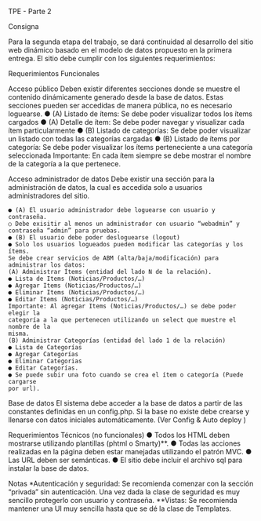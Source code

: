 TPE - Parte 2

Consigna

Para la segunda etapa del trabajo, se dará continuidad al desarrollo del sitio web dinámico
basado en el modelo de datos propuesto en la primera entrega.
El sitio debe cumplir con los siguientes requerimientos:

Requerimientos Funcionales

Acceso público
    Deben existir diferentes secciones donde se muestre el contenido dinámicamente
    generado desde la base de datos. Estas secciones pueden ser accedidas de manera
    pública, no es necesario loguearse.
    ● (A) Listado de ítems: Se debe poder visualizar todos los ítems cargados
    ● (A) Detalle de ítem: Se debe poder navegar y visualizar cada ítem particularmente
    ● (B) Listado de categorías: Se debe poder visualizar un listado con todas las
    categorías cargadas
    ● (B) Listado de ítems por categoría: Se debe poder visualizar los ítems
    perteneciente a una categoría seleccionada
    Importante: En cada ítem siempre se debe mostrar el nombre de la categoría a la que
    pertenece.

Acceso administrador de datos
    Debe existir una sección para la administración de datos, la cual es accedida solo a
    usuarios administradores del sitio.

    ● (A) El usuario administrador debe loguearse con usuario y contraseña.
    ○ Debe exisitir al menos un administrador con usuario “webadmin” y
    contraseña “admin” para pruebas.
    ● (B) El usuario debe poder desloguearse (logout)
    ● Solo los usuarios logueados pueden modificar las categorías y los ítems.
    Se debe crear servicios de ABM (alta/baja/modificación) para administrar los datos:
    (A) Administrar Ítems (entidad del lado N de la relación).
    ● Lista de Items (Noticias/Productos/…)
    ● Agregar Items (Noticias/Productos/…)
    ● Eliminar Items (Noticias/Productos/…)
    ● Editar Items (Noticias/Productos/…)
    Importante: Al agregar Items (Noticias/Productos/…) se debe poder elegir la
    categoría a la que pertenecen utilizando un select que muestre el nombre de la
    misma.
    (B) Administrar Categorías (entidad del lado 1 de la relación)
    ● Lista de Categorías
    ● Agregar Categorías
    ● Eliminar Categorias
    ● Editar Categorías.
    ● Se puede subir una foto cuando se crea el ítem o categoría (Puede cargarse
    por url).


Base de datos
    El sistema debe acceder a la base de datos a partir de las constantes definidas en un
    config.php. Si la base no existe debe crearse y llenarse con datos iniciales
    automáticamente. (Ver Config & Auto deploy )

Requerimientos Técnicos (no funcionales)
    ● Todos los HTML deben mostrarse utilizando plantillas (phtml o Smarty)**.
    ● Todas las acciones realizadas en la página deben estar manejadas utilizando el
    patrón MVC.
    ● Las URL deben ser semánticas.
    ● El sitio debe incluir el archivo sql para instalar la base de datos.

Notas
    *Autenticación y seguridad: Se recomienda comenzar con la sección “privada” sin
    autenticación. Una vez dada la clase de seguridad es muy sencillo protegerlo con usuario y
    contraseña.
    **Vistas: Se recomienda mantener una UI muy sencilla hasta que se dé la clase de
    Templates.
